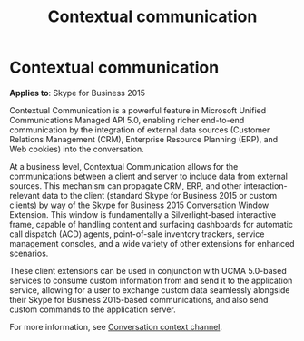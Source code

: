 ﻿---
title: Contextual communication
description: Describes the Contextual Communication feature in Microsoft Unified Communications Managed API 5.0 as it relates to Skype for Business 2015.
TOCTitle: Contextual communication
ms:assetid: 6fe0e2a4-5546-41bb-87ae-2201aa32ae73
ms:mtpsurl: https://msdn.microsoft.com/library/Dn465927(v=office.16)
ms:contentKeyID: 65239807
ms.date: 07/27/2015
mtps_version: v=office.16
---

# Contextual communication


**Applies to**: Skype for Business 2015

Contextual Communication is a powerful feature in Microsoft Unified Communications Managed API 5.0, enabling richer end-to-end communication by the integration of external data sources (Customer Relations Management (CRM), Enterprise Resource Planning (ERP), and Web cookies) into the conversation.

At a business level, Contextual Communication allows for the communications between a client and server to include data from external sources. This mechanism can propagate CRM, ERP, and other interaction-relevant data to the client (standard Skype for Business 2015 or custom clients) by way of the Skype for Business 2015 Conversation Window Extension. This window is fundamentally a Silverlight-based interactive frame, capable of handling content and surfacing dashboards for automatic call dispatch (ACD) agents, point-of-sale inventory trackers, service management consoles, and a wide variety of other extensions for enhanced scenarios.

These client extensions can be used in conjunction with UCMA 5.0-based services to consume custom information from and send it to the application service, allowing for a user to exchange custom data seamlessly alongside their Skype for Business 2015-based communications, and also send custom commands to the application server.

For more information, see [Conversation context channel](conversation-context-channel.md).

